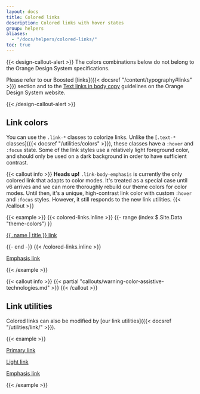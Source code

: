 ```yaml
---
layout: docs
title: Colored links
description: Colored links with hover states
group: helpers
aliases:
  - "/docs/helpers/colored-links/"
toc: true
---
```


{{< design-callout-alert >}}
The colors combinations below do not belong to the Orange Design System specifications.

Please refer to our Boosted [links]({{< docsref "/content/typography#links" >}}) section and to the [Text links in body copy](https://system.design.orange.com/0c1af118d/p/38f221-typography/t/56933e) guidelines on the Orange Design System website.

{{< /design-callout-alert >}}

## Link colors

You can use the `.link-*` classes to colorize links. Unlike the [`.text-*` classes]({{< docsref "/utilities/colors" >}}), these classes have a `:hover` and `:focus` state. Some of the link styles use a relatively light foreground color, and should only be used on a dark background in order to have sufficient contrast.

{{< callout info >}}
**Heads up!** `.link-body-emphasis` is currently the only colored link that adapts to color modes. It's treated as a special case until v6 arrives and we can more thoroughly rebuild our theme colors for color modes. Until then, it's a unique, high-contrast link color with custom `:hover` and `:focus` styles. However, it still responds to the new link utilities.
{{< /callout >}}

<!--Boosted mod: use `contrast_color` as background to ensure a good contrast-->
{{< example >}}
{{< colored-links.inline >}}
{{- range (index $.Site.Data "theme-colors") }}
<p><a href="#" class="link-{{ .name }}{{ with .contrast_color }} bg-{{ . }}{{ end }}">{{ .name | title }} link</a></p>
{{- end -}}
{{< /colored-links.inline >}}
<p><a href="#" class="link-body-emphasis">Emphasis link</a></p>
{{< /example >}}
<!--End mod-->

{{< callout info >}}
{{< partial "callouts/warning-color-assistive-technologies.md" >}}
{{< /callout >}}

## Link utilities

Colored links can also be modified by [our link utilities]({{< docsref "/utilities/link/" >}}).

<!--Boosted mod: feature limited to primary and light, we don't loop over "theme-colors; body-emphasis is treated on its own"-->
{{< example >}}
<p><a href="#" class="link-primary link-offset-2 link-underline-opacity-10 link-underline-opacity-100-hover">Primary link</a></p>
<p><a href="#" class="link-light link-offset-2 link-underline-opacity-10 link-underline-opacity-100-hover">Light link</a></p>
<p><a href="#" class="link-body-emphasis link-offset-2 link-underline-opacity-10 link-underline-opacity-75-hover">Emphasis link</a></p>
{{< /example >}}

